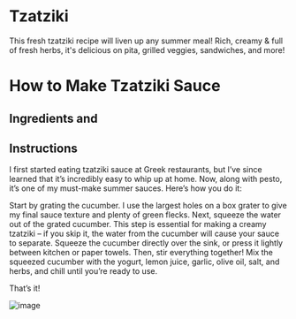 # Tzatziki

This fresh tzatziki recipe will liven up any summer meal! 
Rich, creamy & full of fresh herbs, it's delicious on pita, grilled veggies, sandwiches, and more!

# How to Make Tzatziki Sauce 
## Ingredients and 
## Instructions

I first started eating tzatziki sauce at Greek restaurants, 
but I’ve since learned that it’s incredibly easy to whip up at home. Now, along with pesto,
it’s one of my must-make summer sauces. Here’s how you do it:

Start by grating the cucumber. I use the largest holes on a box grater to give my final sauce texture and plenty of green flecks. 
Next, squeeze the water out of the grated cucumber. This step is essential for making a creamy tzatziki – if you skip it, 
the water from the cucumber will cause your sauce to separate. Squeeze the cucumber directly over the sink, or press it lightly 
between kitchen or paper towels.
Then, stir everything together! Mix the squeezed cucumber with the yogurt, lemon juice, garlic, olive oil, salt, and herbs,
and chill until you’re ready to use.

That’s it!

![image](https://github.com/user-attachments/assets/8d6e4f74-6734-439b-9955-a04507c9cdb1)
